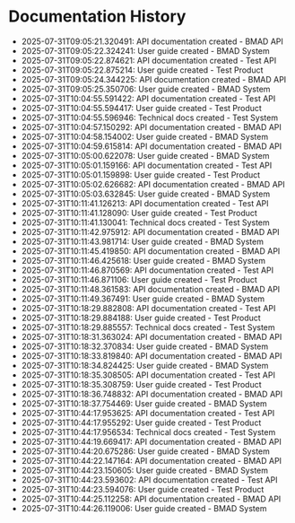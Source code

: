 # Documentation History

- 2025-07-31T09:05:21.320491: API documentation created - BMAD API
- 2025-07-31T09:05:22.324241: User guide created - BMAD System
- 2025-07-31T09:05:22.874621: API documentation created - Test API
- 2025-07-31T09:05:22.875214: User guide created - Test Product
- 2025-07-31T09:05:24.344225: API documentation created - BMAD API
- 2025-07-31T09:05:25.350706: User guide created - BMAD System
- 2025-07-31T10:04:55.591422: API documentation created - Test API
- 2025-07-31T10:04:55.594417: User guide created - Test Product
- 2025-07-31T10:04:55.596946: Technical docs created - Test System
- 2025-07-31T10:04:57.150292: API documentation created - BMAD API
- 2025-07-31T10:04:58.154002: User guide created - BMAD System
- 2025-07-31T10:04:59.615814: API documentation created - BMAD API
- 2025-07-31T10:05:00.622078: User guide created - BMAD System
- 2025-07-31T10:05:01.159166: API documentation created - Test API
- 2025-07-31T10:05:01.159898: User guide created - Test Product
- 2025-07-31T10:05:02.626682: API documentation created - BMAD API
- 2025-07-31T10:05:03.632845: User guide created - BMAD System
- 2025-07-31T10:11:41.126213: API documentation created - Test API
- 2025-07-31T10:11:41.128090: User guide created - Test Product
- 2025-07-31T10:11:41.130041: Technical docs created - Test System
- 2025-07-31T10:11:42.975912: API documentation created - BMAD API
- 2025-07-31T10:11:43.981714: User guide created - BMAD System
- 2025-07-31T10:11:45.419850: API documentation created - BMAD API
- 2025-07-31T10:11:46.425618: User guide created - BMAD System
- 2025-07-31T10:11:46.870569: API documentation created - Test API
- 2025-07-31T10:11:46.871106: User guide created - Test Product
- 2025-07-31T10:11:48.361583: API documentation created - BMAD API
- 2025-07-31T10:11:49.367491: User guide created - BMAD System
- 2025-07-31T10:18:29.882808: API documentation created - Test API
- 2025-07-31T10:18:29.884188: User guide created - Test Product
- 2025-07-31T10:18:29.885557: Technical docs created - Test System
- 2025-07-31T10:18:31.363024: API documentation created - BMAD API
- 2025-07-31T10:18:32.370834: User guide created - BMAD System
- 2025-07-31T10:18:33.819840: API documentation created - BMAD API
- 2025-07-31T10:18:34.824425: User guide created - BMAD System
- 2025-07-31T10:18:35.308505: API documentation created - Test API
- 2025-07-31T10:18:35.308759: User guide created - Test Product
- 2025-07-31T10:18:36.748832: API documentation created - BMAD API
- 2025-07-31T10:18:37.754469: User guide created - BMAD System
- 2025-07-31T10:44:17.953625: API documentation created - Test API
- 2025-07-31T10:44:17.955292: User guide created - Test Product
- 2025-07-31T10:44:17.956534: Technical docs created - Test System
- 2025-07-31T10:44:19.669417: API documentation created - BMAD API
- 2025-07-31T10:44:20.675286: User guide created - BMAD System
- 2025-07-31T10:44:22.147164: API documentation created - BMAD API
- 2025-07-31T10:44:23.150605: User guide created - BMAD System
- 2025-07-31T10:44:23.593602: API documentation created - Test API
- 2025-07-31T10:44:23.594076: User guide created - Test Product
- 2025-07-31T10:44:25.112258: API documentation created - BMAD API
- 2025-07-31T10:44:26.119006: User guide created - BMAD System
